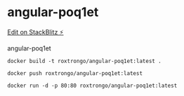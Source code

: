 # angular-poq1et

[Edit on StackBlitz ⚡️](https://stackblitz.com/edit/angular-poq1et)

angular-poq1et

```
docker build -t roxtrongo/angular-poq1et:latest .

docker push roxtrongo/angular-poq1et:latest

docker run -d -p 80:80 roxtrongo/angular-poq1et:latest


```
